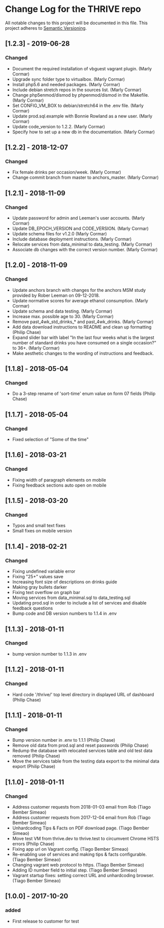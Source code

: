 # Change Log for the THRIVE repo

All notable changes to this project will be documented in this file.
This project adheres to [Semantic Versioning](http://semver.org/).


## [1.2.3] - 2019-06-28
### Changed
- Document the required installation of vbguest vagrant plugin. (Marly Cormar)
- Upgrade sync folder type to virtualbox. (Marly Cormar)
- Install php5.6 and needed packages. (Marly Cormar)
- Include debian stretch repos in the sources list. (Marly Cormar)
- Change php5enmod/dismod by phpenmod/dismod in the Makefile. (Marly Cormar)
- Set CONFIG_VM_BOX to debian/stretch64 in the .env file. (Marly Cormar)
- Update prod.sql.example with Bonnie Rowland as a new user. (Marly Cormar)
- Update code_version to 1.2.2. (Marly Cormar)
- Specify how to set up a new db in the documentation. (Marly Cormar)


## [1.2.2] - 2018-12-07
### Changed
- Fix female drinks per occasion/week. (Marly Cormar)
- Change commit branch from master to anchors_master. (Marly Cormar)


## [1.2.1] - 2018-11-09
### Changed
- Update password for admin and Leeman's user accounts. (Marly Cormar)
- Update DB_EPOCH_VERSION and CODE_VERSION. (Marly Cormar)
- Update schema files for v1.2.0 (Marly Cormar)
- Include database deployment instructions. (Marly Cormar)
- Relocate services from data_minimal to data_testing. (Marly Cormar)
- Associate db changes with the correct version number. (Marly Cormar)


## [1.2.0] - 2018-11-09
### Changed
- Update anchors branch with changes for the anchors MSM study provided by Rober Leeman on 09-12-2018.
- Update normative scores for average ethanol consumption. (Marly Cormar)
- Update schema and data testing. (Marly Cormar)
- Increase max. possible age to 30. (Marly Cormar)
- Remove past_4wk_std_drinks_* and past_4wk_drinks. (Marly Cormar)
- Add data download instructions to README and clean up formatting (Philip Chase)
- Expand slider bar with label "In the last four weeks what is the largest number of standard drinks you have consumed on a single occasion?" to 36+. (Marly Cormar)
- Make aesthetic changes to the wording of instructions and feedback.


## [1.1.8] - 2018-05-04
### Changed
- Do a 3-step rename of 'sort-time' enum value on form 07 fields (Philip Chase)


## [1.1.7] - 2018-05-04
### Changed
- Fixed selection of "Some of the time"


## [1.1.6] - 2018-03-21
### Changed
- Fixing width of paragraph elements on mobile
- Fixing feedback sections auto open on mobile


## [1.1.5] - 2018-03-20
### Changed
- Typos and small text fixes
- Small fixes on mobile version


## [1.1.4] - 2018-02-21
### Changed
- Fixing undefined variable error
- Fixing "25+" values save
- Increasing font size of descriptions on drinks guide
- Making gray bullets darker
- Fixing text overflow on graph bar
- Moving services from data_minimal.sql to data_testing.sql
- Updating prod.sql in order to include a list of services and disable feedback questions
- Bump code and DB version numbers to 1.1.4 in .env


## [1.1.3] - 2018-01-11
### Changed
- bump version number to 1.1.3 in .env


## [1.1.2] - 2018-01-11
### Changed
- Hard code '/thrive/' top level directory in displayed URL of dashboard (Philip Chase)


## [1.1.1] - 2018-01-11
### Changed
- Bump version number in .env to 1.1.1 (Philip Chase)
- Remove old data from prod.sql and reset passwords (Philip Chase)
- Redump the database with relocated services table and old test data removed (Philip Chase)
- Move the services table from the testing data export to the minimal data export (Philip Chase)


## [1.1.0] - 2018-01-11
### Changed
- Address customer requests from 2018-01-03 email from Rob (Tiago Bember Simeao)
- Address customer requests from 2017-12-04 email from Rob (Tiago Bember Simeao)
- Unhardcoding Tips & Facts on PDF download page. (Tiago Bember Simeao)
- Move test VM from thrive.dev to thrive.test to circumvent Chrome HSTS errors (Philip Chase)
- Fixing app url on Vagrant config. (Tiago Bember Simeao)
- Re-enabling use of services and making tips & facts configurable. (Tiago Bember Simeao)
- Changing vagrant web protocol to https. (Tiago Bember Simeao)
- Adding ID number field to initial step. (Tiago Bember Simeao)
- Vagrant startup fixes: setting correct URL and unhardcoding browser. (Tiago Bember Simeao)


## [1.0.0] - 2017-10-20
### added
- First release to customer for test
